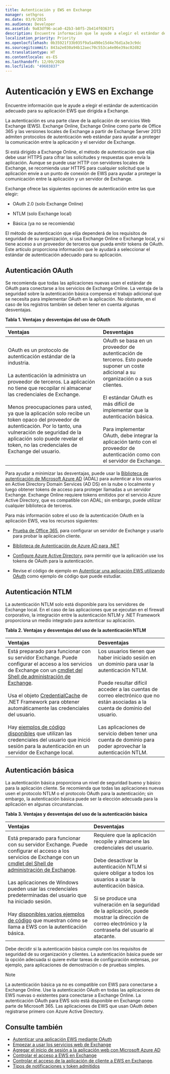 ```yaml
---
title: Autenticación y EWS en Exchange
manager: sethgros
ms.date: 03/9/2015
ms.audience: Developer
ms.assetid: 9a83df96-aca0-42b3-b8f5-2b414f0363f1
description: Encuentre información que le ayude a elegir el estándar de autenticación adecuado para su aplicación EWS que dirigida a Exchange.
localization_priority: Priority
ms.openlocfilehash: 0b35921f33b935f9a5a490e15d4e76d1a3e3c9dc
ms.sourcegitcommit: 843a2e030a94b12aec70c553ca4e06e39ac02d82
ms.translationtype: HT
ms.contentlocale: es-ES
ms.lasthandoff: 12/09/2020
ms.locfileid: "49603837"
---
```

# <a name="authentication-and-ews-in-exchange"></a>Autenticación y EWS en Exchange

Encuentre información que le ayude a elegir el estándar de autenticación adecuado para su aplicación EWS que dirigida a Exchange.
  
La autenticación es una parte clave de la aplicación de servicios Web Exchange (EWS). Exchange Online, Exchange Online como parte de Office 365 y las versiones locales de Exchange a partir de Exchange Server 2013 admiten protocolos de autenticación web estándar para ayudar a proteger la comunicación entre la aplicación y el servidor de Exchange.
  
Si está dirigido a Exchange Online, el método de autenticación que elija debe usar HTTPS para cifrar las solicitudes y respuestas que envía la aplicación. Aunque se puede usar HTTP con servidores locales de Exchange, se recomienda usar HTTPS para cualquier solicitud que la aplicación envíe a un punto de conexión de EWS para ayudar a proteger la comunicación entre la aplicación y un servidor de Exchange.
  
Exchange ofrece las siguientes opciones de autenticación entre las que elegir: 
  
- OAuth 2.0 (solo Exchange Online)
    
- NTLM (solo Exchange local)
    
- Básica (ya no se recomienda)
    
El método de autenticación que elija dependerá de los requisitos de seguridad de su organización, si usa Exchange Online o Exchange local, y si tiene acceso a un proveedor de terceros que pueda emitir tokens de OAuth. Este artículo proporciona información que le ayudará a seleccionar el estándar de autenticación adecuado para su aplicación.
  
## <a name="oauth-authentication"></a>Autenticación OAuth

Se recomienda que todas las aplicaciones nuevas usen el estándar de OAuth para conectarse a los servicios de Exchange Online. La ventaja de la seguridad sobre la autenticación básica compensa el trabajo adicional que se necesita para implementar OAuth en la aplicación. No obstante, en el caso de los registros también se deben tener en cuenta algunas desventajas.
  
**Tabla 1. Ventajas y desventajas del uso de OAuth**

|**Ventajas**|**Desventajas**|
|:-----|:-----|
| OAuth es un protocolo de autenticación estándar de la industria.<br/><br/>La autenticación la administra un proveedor de terceros. La aplicación no tiene que recopilar ni almacenar las credenciales de Exchange.<br/><br/>Menos preocupaciones para usted, ya que la aplicación solo recibe un token opaco del proveedor de autenticación. Por lo tanto, una vulneración de seguridad de la aplicación solo puede revelar el token, no las credenciales de Exchange del usuario.  <br/> | OAuth se basa en un proveedor de autenticación de terceros. Esto puede suponer un coste adicional a su organización o a sus clientes.<br/><br/>El estándar OAuth es más difícil de implementar que la autenticación básica.<br/><br/>Para implementar OAuth, debe integrar la aplicación tanto con el proveedor de autenticación como con el servidor de Exchange.  <br/> |
   
Para ayudar a minimizar las desventajas, puede usar la [Biblioteca de autenticación de Microsoft Azure AD](https://docs.microsoft.com/azure/active-directory/develop/active-directory-authentication-libraries) (ADAL) para autenticar a los usuarios en Active Directory Domain Services (AD DS) en la nube o localmente y luego obtener tokens de acceso para proteger llamadas a un servidor Exchange. Exchange Online requiere tokens emitidos por el servicio Azure Active Directory, que es compatible con ADAL; sin embargo, puede utilizar cualquier biblioteca de terceros. 
  
Para más información sobre el uso de la autenticación OAuth en la aplicación EWS, vea los recursos siguientes:
  
- [Prueba de Office 365](https://docs.microsoft.com/office/developer-program/office-365-developer-program), para configurar un servidor de Exchange y usarlo para probar la aplicación cliente.
    
- [Biblioteca de Autenticación de Azure AD para .NET](https://docs.microsoft.com/azure/active-directory/develop/active-directory-authentication-libraries)
    
- [Configure Azure Active Directory](https://msdn.microsoft.com/library/055e1155-2d4d-4c85-b44e-d406872ba595%28Office.15%29.aspx), para permitir que la aplicación use los tokens de OAuth para la autenticación.
    
- Revise el código de ejemplo en [Autenticar una aplicación EWS utilizando OAuth](how-to-authenticate-an-ews-application-by-using-oauth.md) como ejemplo de código que puede estudiar. 
    
## <a name="ntlm-authentication"></a>Autenticación NTLM

La autenticación NTLM solo está disponible para los servidores de Exchange local. En el caso de las aplicaciones que se ejecutan en el firewall corporativo, la integración entre la autenticación NTLM y .NET Framework proporciona un medio integrado para autenticar su aplicación. 
  
**Tabla 2. Ventajas y desventajas del uso de la autenticación NTLM**

|**Ventajas**|**Desventajas**|
|:-----|:-----|
| Está preparado para funcionar con su servidor Exchange. Puede configurar el acceso a los servicios de Exchange con un [cmdlet del Shell de administración de Exchange](how-to-control-access-to-ews-in-exchange.md).<br/><br/>Usa el objeto [CredentialCache](https://msdn2.microsoft.com/library/615e0wsd) de .NET Framework para obtener automáticamente las credenciales del usuario.<br/><br/>Hay [ejemplos de código disponibles](https://code.msdn.microsoft.com/office/Exchange-2013-101-Code-3c38582c) que utilizan las credenciales del usuario que inició sesión para la autenticación en un servidor de Exchange local.  <br/> | Los usuarios tienen que haber iniciado sesión en un dominio para usar la autenticación NTLM.<br/><br/>Puede resultar difícil acceder a las cuentas de correo electrónico que no están asociadas a la cuenta de dominio del usuario.<br/><br/>Las aplicaciones de servicio deben tener una cuenta de dominio para poder aprovechar la autenticación NTLM.  <br/> |

   
## <a name="basic-authentication"></a>Autenticación básica

La autenticación básica proporciona un nivel de seguridad bueno y básico para la aplicación cliente. Se recomienda que todas las aplicaciones nuevas usen el protocolo NTLM o el protocolo OAuth para la autenticación; sin embargo, la autenticación básica puede ser la elección adecuada para la aplicación en algunas circunstancias.
  
**Tabla 3. Ventajas y desventajas del uso de la autenticación básica**

|**Ventajas**|**Desventajas**|
|:-----|:-----|
| Está preparado para funcionar con su servidor Exchange. Puede configurar el acceso a los servicios de Exchange con un [cmdlet del Shell de administración de Exchange](how-to-control-access-to-ews-in-exchange.md).<br/><br/>Las aplicaciones de Windows pueden usar las credenciales predeterminadas del usuario que ha iniciado sesión.<br/><br/>Hay [disponibles varios ejemplos de código](https://code.msdn.microsoft.com/office/Exchange-2013-101-Code-3c38582c) que muestran cómo se llama a EWS con la autenticación básica.  <br/> | Requiere que la aplicación recopile y almacene las credenciales del usuario.<br/><br/>Debe desactivar la autenticación NTLM si quiere obligar a todos los usuarios a usar la autenticación básica.<br/><br/>Si se produce una vulneración en la seguridad de la aplicación, puede mostrar la dirección de correo electrónico y la contraseña del usuario al atacante.  <br/> |
   
Debe decidir si la autenticación básica cumple con los requisitos de seguridad de su organización y clientes. La autenticación básica puede ser la opción adecuada si quiere evitar tareas de configuración extensas, por ejemplo, para aplicaciones de demostración o de pruebas simples.

> [!NOTE]
> La autenticación básica ya no es compatible con EWS para conectarse a Exchange Online. Use la autenticación OAuth en todas las aplicaciones de EWS nuevas o existentes para conectarse a Exchange Online. La autenticación OAuth para EWS solo está disponible en Exchange como parte de Microsoft 365. Las aplicaciones de EWS que usan OAuth deben registrarse primero con Azure Active Directory.
  
## <a name="see-also"></a>Consulte también
- [Autenticar una aplicación EWS mediante OAuth](how-to-authenticate-an-ews-application-by-using-oauth.md)
- [Empezar a usar los servicios web de Exchange](start-using-web-services-in-exchange.md)   
- [Agregar el inicio de sesión a la aplicación web con Microsoft Azure AD](https://msdn.microsoft.com/library/055e1155-2d4d-4c85-b44e-d406872ba595%28Office.15%29.aspx)    
- [Controlar el acceso a EWS en Exchange](how-to-control-access-to-ews-in-exchange.md)    
- [Controlar el acceso de la aplicación de cliente a EWS en Exchange](controlling-client-application-access-to-ews-in-exchange.md).   
- [Tipos de notificaciones y token admitidos](https://msdn.microsoft.com/library/9d35e4bc-7b72-49d1-b723-5464eee6be2c%28Office.15%29.aspx)
 
